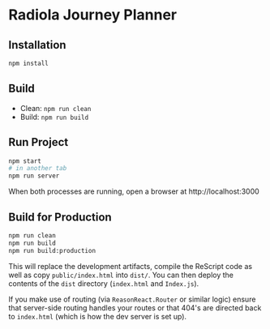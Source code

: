 # Radiola Journey Planner

## Installation

```sh
npm install
```

## Build

- Clean: `npm run clean`
- Build: `npm run build`

## Run Project

```sh
npm start
# in another tab
npm run server
```

When both processes are running, open a browser at http://localhost:3000

## Build for Production

```sh
npm run clean
npm run build
npm run build:production
```

This will replace the development artifacts, compile the ReScript code as well as copy `public/index.html` into `dist/`. You can then deploy the contents of the `dist` directory (`index.html` and `Index.js`).

If you make use of routing (via `ReasonReact.Router` or similar logic) ensure
that server-side routing handles your routes or that 404's are directed back to
`index.html` (which is how the dev server is set up).
